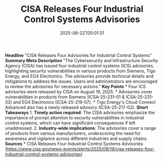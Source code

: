 ﻿---
title: "CISA Releases Four Industrial Control Systems Advisories"
date: "2025-08-22T05:01:31"
category: "Markets"
summary: ""
slug: "cisa releases four industrial control systems advisories"
source_urls:
  - "https://www.cisa.gov/news-events/alerts/2025/08/19/cisa-releases-four-industrial-control-systems-advisories"
seo:
  title: "CISA Releases Four Industrial Control Systems Advisories | Hash n Hedge"
  description: ""
  keywords: ["news", "markets", "brief"]
---
**Headline** "CISA Releases Four Advisories for Industrial Control Systems"  **Summary Meta Description** "The Cybersecurity and Infrastructure Security Agency (CISA) has issued four industrial control systems (ICS) advisories, highlighting security vulnerabilities in various products from Siemens, Tigo Energy, and EG4 Electronics. The advisories provide technical details and mitigations to address the issues. Users and administrators are encouraged to review the advisories for necessary actions."  **Key Points**  * Four ICS advisories were released by CISA on August 19, 2025. * Advisories cover vulnerabilities in products from Siemens (ICSA-25-231-01 & ICSA-25-231-02) and EG4 Electronics (ICSA-25-219-07). * Tigo Energy's Cloud Connect Advanced also has a newly released advisory (ICSA-25-217-02).  **Short Takeaways**  1. **Timely action required**: The CISA advisories emphasize the importance of prompt attention to security vulnerabilities in industrial control systems, which can have significant consequences if left unaddressed. 2. **Industry-wide implications**: The advisories cover a range of products from various manufacturers, underscoring the need for awareness and vigilance across different industries and supply chains.  **Sources** * CISA Releases Four Industrial Control Systems Advisories (https://www.cisa.gov/news-events/alerts/2025/08/19/cisa-releases-four-industrial-control-systems-advisories) 
